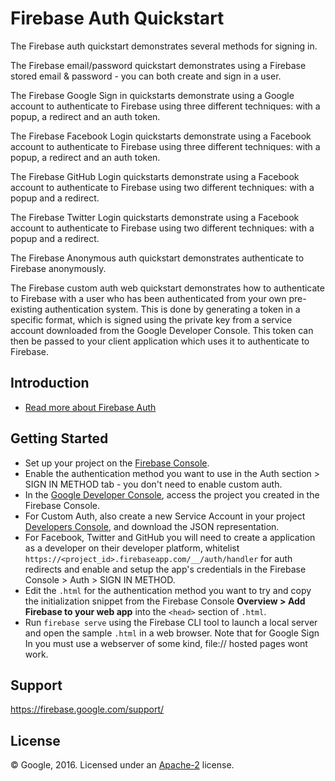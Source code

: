 Firebase Auth Quickstart
=============================

The Firebase auth quickstart demonstrates several methods for signing in.

The Firebase email/password quickstart demonstrates using a Firebase stored email & password - you can both create and sign in a user. 

The Firebase Google Sign in quickstarts demonstrate using a Google account to authenticate to Firebase using three different techniques: with a popup, a redirect and an auth token.

The Firebase Facebook Login quickstarts demonstrate using a Facebook account to authenticate to Firebase using three different techniques: with a popup, a redirect and an auth token.

The Firebase GitHub Login quickstarts demonstrate using a Facebook account to authenticate to Firebase using two different techniques: with a popup and a redirect.

The Firebase Twitter Login quickstarts demonstrate using a Facebook account to authenticate to Firebase using two different techniques: with a popup and a redirect.

The Firebase Anonymous auth quickstart demonstrates authenticate to Firebase anonymously.

The Firebase custom auth web quickstart demonstrates how to authenticate to Firebase with a user who has been authenticated from your own pre-existing authentication system. This is done by generating a token in a specific format, which is signed using the private key from a service account downloaded from the Google Developer Console. This token can then be passed to your client application which uses it to authenticate to Firebase.

Introduction
------------

- [Read more about Firebase Auth](https://firebase.google.com/docs/auth/)

Getting Started
---------------

- Set up your project on the [Firebase Console](http://firebase.google.com/console).
- Enable the authentication method you want to use in the Auth section > SIGN IN METHOD tab - you don't need to enable custom auth.
- In the [Google Developer Console](https://console.developers.google.com), access the project you created in the Firebase Console. 
- For Custom Auth, also create a new Service Account in your project [Developers Console](https://console.developers.google.com/apis/credentials/serviceaccountkey?project=_), and download the JSON representation.
- For Facebook, Twitter and GitHub you will need to create a application as a developer on their developer platform, whitelist `https://<project_id>.firebaseapp.com/__/auth/handler` for auth redirects and enable and setup the app's credentials in the Firebase Console > Auth > SIGN IN METHOD.
- Edit the `.html` for the authentication method you want to try and copy the initialization snippet from the Firebase Console **Overview > Add Firebase to your web app** into the `<head>` section of `.html`.
- Run `firebase serve` using the Firebase CLI tool to launch a local server and open the sample `.html` in a web browser. Note that for Google Sign In you must use a webserver of some kind, file:// hosted pages wont work.

Support
-------

https://firebase.google.com/support/

License
-------

© Google, 2016. Licensed under an [Apache-2](../LICENSE) license.